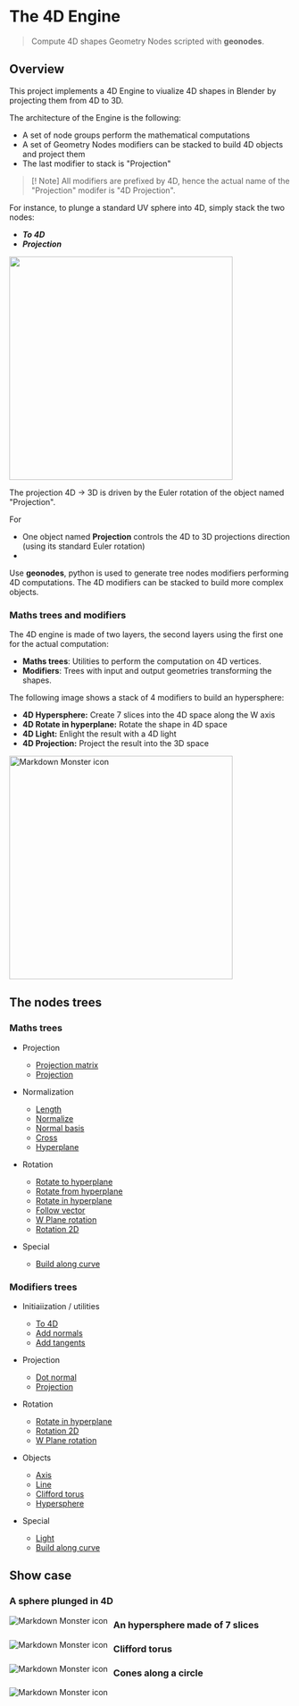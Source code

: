 # The 4D Engine

> Compute 4D shapes Geometry Nodes scripted with **geonodes**.

## Overview

This project implements a 4D Engine to viualize 4D shapes in Blender by projecting them from 4D to 3D.

The architecture of the Engine is the following:
- A set of node groups perform the mathematical computations
- A set of Geometry Nodes modifiers can be stacked to build 4D objects and project them
- The last modifier to stack is "Projection"

> [! Note]
> All modifiers are prefixed by 4D, hence the actual name of the "Projection" modifer is "4D Projection".

For instance, to plunge a standard UV sphere into 4D, simply stack the two nodes:
- ***To 4D***
- ***Projection***

<img src="images/img_03.png" width = "400px"/>






The projection 4D -> 3D is driven by the Euler rotation of the object named "Projection".




For 
- One object named **Projection** controls the 4D to 3D projections direction (using its standard Euler rotation)
- 

Use **geonodes**, python is used to generate tree nodes modifiers performing 4D computations.
The 4D modifiers can be stacked to build more complex objects.

### Maths trees and modifiers

The 4D engine is made of two layers, the second layers using the first one for the actual computation:

- **Maths trees**: Utilities to perform the computation on 4D vertices.
- **Modifiers**: Trees with input and output geometries transforming the shapes.

The following image shows a stack of 4 modifiers to build an hypersphere:

- **4D Hypersphere:** Create 7 slices into the 4D space along the W axis
- **4D Rotate in hyperplane:** Rotate the shape in 4D space
- **4D Light:** Enlight the result with a 4D light
- **4D Projection:** Project the result into the 3D space

<img src="images/hypersphere modifiers stack.png"
     alt="Markdown Monster icon"
     width="400px"/>

## The nodes trees

### Maths trees

- Projection
  - [Projection matrix](projection_matrix.md)
  - [Projection](projection.md)

- Normalization
  - [Length](length.md)
  - [Normalize](normalize.md)
  - [Normal basis](normal_basis.md)
  - [Cross](cross.md)
  - [Hyperplane](hyperplane.md)

- Rotation
  - [Rotate to hyperplane](rotate_to_hyperplane.md)
  - [Rotate from hyperplane](rotate_from_hyperplane.md)
  - [Rotate in hyperplane](rotate_in_hyperplane.md)
  - [Follow vector](follow_vector.md)
  - [W Plane rotation](w_plane_rotation.md)
  - [Rotation 2D](rotation_2d.md)

- Special
  - [Build along curve](build_along_curve.md)


### Modifiers trees

- Initiaiization / utilities
  - [To 4D](mod_to_4D.md)
  - [Add normals](mod_add_normals.md)
  - [Add tangents](mod_add_tangents.md)

- Projection
  - [Dot normal](mod_dot_normal.md)
  - [Projection](mod_projection.md)

- Rotation
  - [Rotate in hyperplane](mod_rotate_in_hyperplane.md)
  - [Rotation 2D](mod_rotation_2d.md)
  - [W Plane rotation](mod_w_plane_rotation.md)

- Objects
  - [Axis](mod_axis.md)
  - [Line](mod_line.md)
  - [Clifford torus](mod_clifford.md)
  - [Hypersphere](mod_hypersphere.md)

- Special
  - [Light](mod_light.md)
  - [Build along curve](mod_build_along_curve.md)


## Show case
### A sphere plunged in 4D

<img src="images/hypersphere 1.png"
     alt="Markdown Monster icon"
     style="float: left; margin-right: 10px;" />
     
### An hypersphere made of 7 slices

<img src="images/hypersphere 2.png"
     alt="Markdown Monster icon"
     style="float: left; margin-right: 10px;" />

### Clifford torus

<img src="images/clifford 1.png"
     alt="Markdown Monster icon"
     style="float: left; margin-right: 10px;" />

### Cones along a circle

<img src="images/cones 1.png"
     alt="Markdown Monster icon"
     style="float: left; margin-right: 10px;" />





